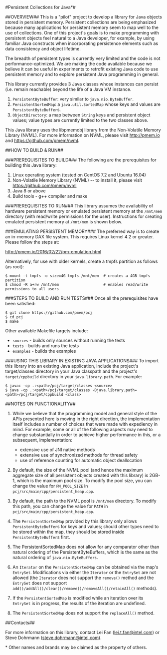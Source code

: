 #Persistent Collections for Java*#


##OVERVIEW##
This is a "pilot" project to develop a library for Java objects stored in persistent memory.
Persistent collections are being emphasized because many applications for persistent memory
seem to map well to the use of collections.  One of this project's goals is to make programming 
with persistent objects feel natural to a Java developer, for example, by using familiar Java 
constructs when incorporating persistence elements such as data consistency and object lifetime.  

The breadth of persistent types is currently very limited and the code is not performance-optimized.
We are making the code available because we believe it can be useful in experiments to retrofit 
existing Java code to use persistent memory and to explore persistent Java programming in general. 

This library currently provides 3 Java classes whose instances can persist (i.e. remain reachable)
beyond the life of a Java VM instance.

1. ```PersistentByteBuffer```: very similar to ```java.nio.ByteBuffer```.
2. ```PersistentSortedMap```: a ```java.util.SortedMap``` whose keys and values are ```PersistentByteBuffer```s.
3. ```ObjectDirectory```: a map between ```String``` keys and persistent object values; value types are 
   currently limited to the two classes above.
  
This Java library uses the libpmemobj library from the Non-Volatile Memory Library (NVML). 
For more information on NVML, please visit http://pmem.io and https://github.com/pmem/nvml.

##HOW TO BUILD & RUN##

###PREREQUISITES TO BUILD###
The following are the prerequisites for building this Java library:

1. Linux operating system (tested on CentOS 7.2 and Ubuntu 16.04)
2. Non-Volatile Memory Library (NVML) -- to install it, please visit https://github.com/pmem/nvml
3. Java 8 or above
4. Build tools - g++ compiler and make

###PREREQUISITES TO RUN###
This library assumes the availability of hardware persistent memory or emulated persistent memory 
at the ```/mnt/mem``` directory (with read/write permissions for the user).  Instructions for creating 
emulated persistent memory at ```/mnt/mem``` is shown below.

###EMULATING PERSISTENT MEMORY###
The preferred way is to create an in-memory DAX file system. This requires Linux kernel 4.2 or 
greater. Please follow the steps at:

   http://pmem.io/2016/02/22/pm-emulation.html

Alternatively, for use with older kernels, create a tmpfs partition as follows (as root):
   ```
   $ mount -t tmpfs -o size=4G tmpfs /mnt/mem  # creates a 4GB tmpfs partition
   $ chmod -R a+rw /mnt/mem                    # enables read/write permissions to all users
   ```
###STEPS TO BUILD AND RUN TESTS###
Once all the prerequisites have been satisfied:
   ```
   $ git clone https://github.com/pmem/pcj
   $ cd pcj
   $ make
   ```
Other available Makefile targets include:

   - `sources` - builds only sources without running the tests
   - `tests` - builds and runs the tests
   - `examples` - builds the examples

###USING THIS LIBRARY IN EXISTING JAVA APPLICATIONS###
To import this library into an existing Java application, include the project's target/classes 
directory in your Java classpath and the project's ```target/cppbuild``` directory in your 
```java.library.path```.  For example: 
   ```
   $ javac -cp .:<path>/pcj/target/classes <source>
   $ java -cp .:<path>/pcj/target/classes -Djava.library.path=<path>/pcj/target/cppbuild <class>
   ```
##NOTES ON FUNCTIONALITY##
1. While we believe that the programming model and general style of the APIs presented here is 
   moving in the right direction, the implementation itself includes a number of choices that were 
   made with expediency in mind.  For example, some or all of the following aspects may need to 
   change substantially in order to achieve higher performance in this, or a subsequent, 
   implementation:
     
   - extensive use of JNI native methods
   - extensive use of synchronized methods for thread safety
   - use of reference counting for automatic object deallocation

2. By default, the size of the NVML pool (and hence the maximum aggregate size of all persistent 
   objects created with this library) is 2GB-1, which is the maximum pool size.  To modify the pool 
   size, you can change the value for ```PM_POOL_SIZE``` in ```pcj/src/main/cpp/persistent_heap.cpp```.

3. By default, the path to the NVML pool is ```/mnt/mem``` directory. To modify this path, you can change
   the value for ```PATH``` in ```pcj/src/main/cpp/persistent_heap.cpp```.

4. The ```PersistentSortedMap``` provided by this library only allows ```PersistentByteBuffer```s for keys and 
   values; should other types need to be stored within the map, they should be stored inside 
   ```PersistentByteBuffer```s first.

5. The PersistentSortedMap does not allow for any comparator other than natural ordering of the 
   PersistentByteBuffers, which is the same as the natural ordering of ```java.nio.ByteBuffers```.

6. An ```Iterator``` on the ```PersistentSortedMap``` can be obtained via the map's ```EntrySet```. Modifications via 
   either the ```Iterator``` or the ```EntrySet``` are not allowed (the ```Iterator``` does not support the ```remove()``` 
   method and the ```EntrySet``` does not support ```add()/addAll()/clear()/remove()/removeAll()/retainAll()``` 
   methods).

7. If the ```PersistentSortedMap``` is modified while an iteration over its ```EntrySet``` is in progress, the 
   results of the iteration are undefined.

8. The ```PersistentSortedMap``` does not support the ```replaceAll()``` method.

##Contacts##

For more information on this library, contact Lei Fan (lei.t.fan@intel.com) or Steve Dohrmann (steve.dohrmann@intel.com).

\* Other names and brands may be claimed as the property of others.
